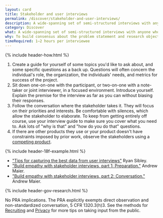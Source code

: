 ```yaml
---
layout: card
title: Stakeholder and user interviews
permalink: /discover/stakeholder-and-user-interviews/
description: A wide-spanning set of semi-structured interviews with anyone who has an interest in a project's success, including users.
category: Discover
what: A wide-spanning set of semi-structured interviews with anyone who has an interest in a project's success, including users.
why: To build consensus about the problem statement and research objectives.
timeRequired: 1–2 hours per interviewee
---
```


{% include header-how.html %}

  1. Create a guide for yourself of some topics you'd like to ask about, and some specific questions as a back up. Questions will often concern the individual's role, the organization, the individuals' needs, and metrics for success of the project.
  1. Sit down one-on-one with the participant, or two-on-one with a note-taker or joint interviewer, in a focused environment. Introduce yourself. Explain the premise for the interview as far as you can without biasing their responses.
  1. Follow the conversation where the stakeholder takes it. They will focus on their priorities and interests. Be comfortable with silences, which allow the stakeholder to elaborate. To keep from getting entirely off course, use your interview guide to make sure you cover what you need to. Ask lots of "why is that" and "how do you do that" questions.
  1. If there are other products they use or your product doesn't have constraints imposed by prior work, observe the stakeholders using a <a href="/decide/comparative-analysis/">competing product</a>.

{% include header-18f-example.html %}

- ["Tips for capturing the best data from user interviews"](https://18f.gsa.gov/2016/02/09/tips-for-capturing-the-best-data-from-user-interviews/) Ryan Sibley.
- ["Build empathy with stakeholder interviews, part 1: Preparation."](https://18f.gsa.gov/2016/06/20/build-empathy-with-stakeholder-interviews-part-1-preparation/) Andrew Maier.
- ["Build empathy with stakeholder interviews, part 2: Conversation."](https://18f.gsa.gov/2016/07/22/building-empathy-with-stakeholder-interviews-part-2-conversation/) Andrew Maier.

{% include header-gov-research.html %}

No PRA implications. The PRA explicitly exempts direct observation and non-standardized conversation, 5 CFR 1320.3(h)3. See the methods for [Recruiting](/fundamentals/recruiting/) and [Privacy](/fundamentals/privacy/) for more tips on taking input from the public.
